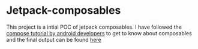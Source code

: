 # Jetpack-composables

This project is a intial POC of jetpack composables. I have followed the [compose tutorial by android developers](https://developer.android.com/jetpack/compose/tutorial) to get to know about composables
and the final output can be found [here](/screenshots/composable_tutorial.png)
